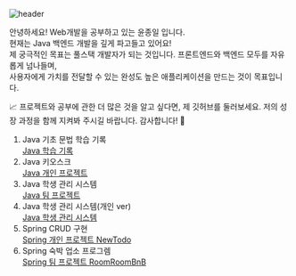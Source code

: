 ![header](https://capsule-render.vercel.app/api?type=venom&height=150&color=gradient&text=👋%20Welcome%20to%20my%20GitHub!&textBg=false&fontAlign=50&fontAlignY=48&descAlign=42&descAlignY=15&rotate=0&fontSize=28&reversal=false&fontColor=000000)

안녕하세요! Web개발을 공부하고 있는 윤종일 입니다.<br>
현재는 Java 백엔드 개발을 깊게 파고들고 있어요!<br>
제 궁극적인 목표는 풀스택 개발자가 되는 것입니다. 프론트엔드와 백엔드 모두를 자유롭게 넘나들며,<br>사용자에게 가치를 전달할 수 있는 완성도 높은 애플리케이션을 만드는 것이 목표입니다.<br>

📈 프로젝트와 공부에 관한 더 많은 것을 알고 싶다면, 제 깃허브를 둘러보세요. 저의 성장 과정을 함께 지켜봐 주시길 바랍니다. 감사합니다! 🙏


1. Java 기초 문법 학습 기록<br>[Java 학습 기록](https://github.com/pie0902/study_java/blob/main/README.md)<br>
2. Java 키오스크<br>[Java 개인 프로젝트](https://github.com/pie0902/kiosk)<br>
3. Java 학생 관리 시스템<br>[Java 팀 프로젝트](https://github.com/pie0902/student-management-system)<br>
4. Java 학생 관리 시스템(개인 ver)<br>[Java 학생 관리 시스템](https://github.com/pie0902/studentAdmin)<br>
5. Spring CRUD 구현<br>[Spring 개인 프로젝트 NewTodo](https://github.com/pie0902/newTodo/tree/main)<br>
6. Spring 숙박 업소 프로그렘<br>[Spring 팀 프로젝트 RoomRoomBnB](https://github.com/RoomRoomBnB/roombnb)
